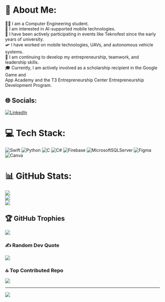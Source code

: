 # 💫 About Me:
👨‍💻 I am a Computer Engineering student.<br>🧠 I am interested in AI-supported mobile technologies.<br>🚀 I have been actively participating in events like Teknofest since the early years of university.<br>🛩️ I have worked on mobile technologies, UAVs, and autonomous vehicle systems.<br>💼 I am continuing to develop my entrepreneurship, teamwork, and leadership skills.<br>🎓 Currently, I am actively involved as a scholarship recipient in the Google Game and <br>App Academy and the T3 Entrepreneurship Center Entrepreneurship Development Program.


## 🌐 Socials:
[![LinkedIn](https://img.shields.io/badge/LinkedIn-%230077B5.svg?logo=linkedin&logoColor=white)](https://linkedin.com/in/www.linkedin.com/in/beyzazengin1) 

# 💻 Tech Stack:
![Swift](https://img.shields.io/badge/swift-F54A2A?style=flat&logo=swift&logoColor=white) ![Python](https://img.shields.io/badge/python-3670A0?style=flat&logo=python&logoColor=ffdd54) ![C](https://img.shields.io/badge/c-%2300599C.svg?style=flat&logo=c&logoColor=white) ![C#](https://img.shields.io/badge/c%23-%23239120.svg?style=flat&logo=csharp&logoColor=white) ![Firebase](https://img.shields.io/badge/firebase-%23039BE5.svg?style=flat&logo=firebase) ![MicrosoftSQLServer](https://img.shields.io/badge/Microsoft%20SQL%20Server-CC2927?style=flat&logo=microsoft%20sql%20server&logoColor=white) ![Figma](https://img.shields.io/badge/figma-%23F24E1E.svg?style=flat&logo=figma&logoColor=white) ![Canva](https://img.shields.io/badge/Canva-%2300C4CC.svg?style=flat&logo=Canva&logoColor=white)
# 📊 GitHub Stats:
![](https://github-readme-stats.vercel.app/api?username=BeyzaZngn&theme=tokyonight&hide_border=true&include_all_commits=false&count_private=false)<br/>
![](https://github-readme-streak-stats.herokuapp.com/?user=BeyzaZngn&theme=tokyonight&hide_border=true)<br/>
![](https://github-readme-stats.vercel.app/api/top-langs/?username=BeyzaZngn&theme=tokyonight&hide_border=true&include_all_commits=false&count_private=false&layout=compact)

## 🏆 GitHub Trophies
![](https://github-profile-trophy.vercel.app/?username=BeyzaZngn&theme=tokyonight&no-frame=true&no-bg=true&margin-w=4)

### ✍️ Random Dev Quote
![](https://quotes-github-readme.vercel.app/api?type=horizontal&theme=tokyonight)

### 🔝 Top Contributed Repo
![](https://github-contributor-stats.vercel.app/api?username=BeyzaZngn&limit=5&theme=tokyonight&combine_all_yearly_contributions=true)

---
[![](https://visitcount.itsvg.in/api?id=BeyzaZngn&icon=5&color=6)](https://visitcount.itsvg.in)

<!-- Proudly created with GPRM ( https://gprm.itsvg.in ) -->
